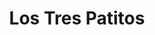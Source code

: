---
title: "Los Tres Patitos"
url: /ciudad-autonoma-de-buenos-aires/los-tres-patitos/
shop: ropa
---